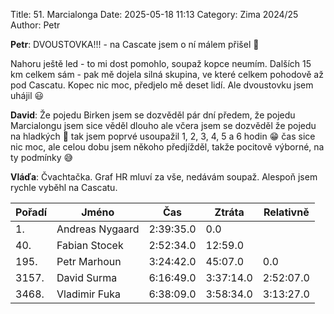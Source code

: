 Title: 51. Marcialonga
Date: 2025-05-18 11:13
Category: Zima 2024/25
Author: Petr

**Petr**: DVOUSTOVKA!!! - na Cascate jsem o ní málem přišel 🙈

Nahoru ještě led - to mi dost pomohlo, soupaž kopce neumím. Dalších 15 km celkem sám - pak mě dojela silná skupina, ve které celkem pohodově až pod Cascatu. Kopec nic moc, předjelo mě deset lidí. Ale dvoustovku jsem uhájil 😃

**David**: Že pojedu Birken jsem se dozvěděl pár dní předem, že pojedu Marcialongu jsem sice věděl dlouho ale včera jsem se dozvěděl že pojedu na hladkých 🙏 tak jsem poprvé usoupažil 1, 2, 3, 4, 5 a 6 hodin 😁 čas sice nic moc, ale celou dobu jsem někoho předjížděl, takže pocitově výborné, na ty podmínky 😅

**Vláďa**: Čvachtačka. Graf HR mluví za vše, nedávám soupaž. Alespoň jsem rychle vyběhl na Cascatu.

| Pořadí | Jméno           | Čas       | Ztráta    | Relativně |
|--------|-----------------|-----------|-----------|-----------|
| 1.     | Andreas Nygaard | 2:39:35.0 | 0.0       |           |
| 40.    | Fabian Stocek   | 2:52:34.0 | 12:59.0   |           |
| 195.   | Petr Marhoun    | 3:24:42.0 | 45:07.0   | 0.0       |
| 3157.  | David Surma     | 6:16:49.0 | 3:37:14.0 | 2:52:07.0 |
| 3468.  | Vladimir Fuka   | 6:38:09.0 | 3:58:34.0 | 3:13:27.0 |
